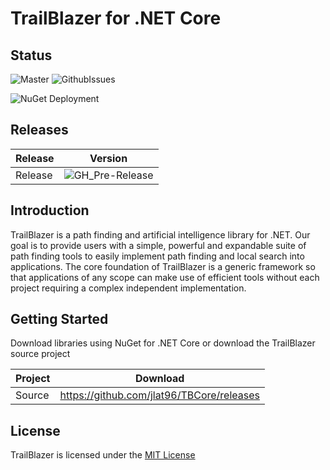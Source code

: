 # TrailBlazer for .NET Core

## Status

![Master](https://github.com/jlat96/TBCore/workflows/Build%20and%20Test%20Master/badge.svg)
![GithubIssues](https://img.shields.io/github/issues/jlat96/TBCore)

![NuGet Deployment](https://github.com/jlat96/TBCore/workflows/Build%20and%20Release%20Master/badge.svg)

## Releases

|Release|Version|
|-------|-------|
|Release|![GH_Pre-Release](https://img.shields.io/github/v/release/jlat96/TBCore?include_prereleases)|

## Introduction

TrailBlazer is a path finding and artificial intelligence library for .NET. Our goal is to provide users with a simple, powerful and expandable suite of path finding tools to easily implement path finding and local search into applications. The core foundation of TrailBlazer is a generic framework so that applications of any scope can make use of efficient tools without each project requiring a complex independent implementation.

## Getting Started

Download libraries using NuGet for .NET Core or download the TrailBlazer source project

|Project  |Download                                  |
|---------|------------------------------------------|
|Source   |https://github.com/jlat96/TBCore/releases |

## License

TrailBlazer is licensed under the [MIT License](./LICENSE)
